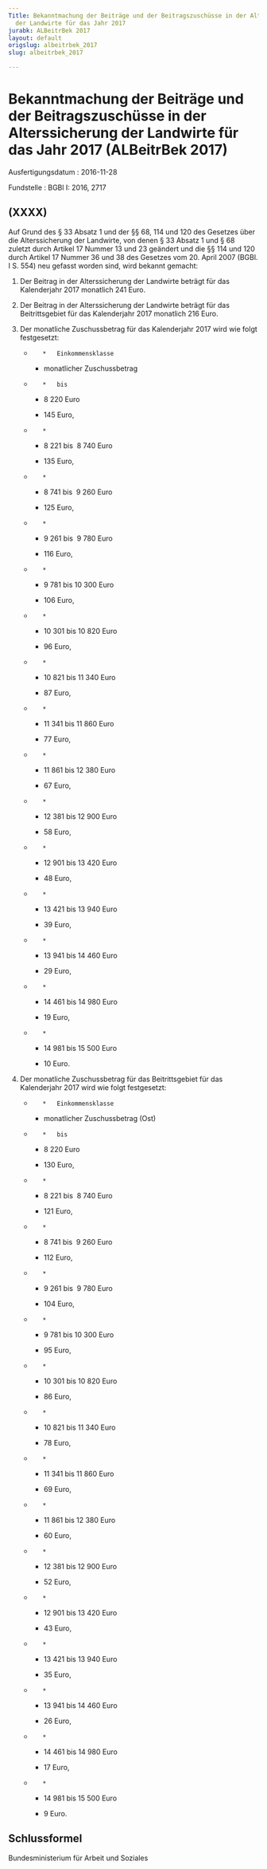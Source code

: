 ```yaml
---
Title: Bekanntmachung der Beiträge und der Beitragszuschüsse in der Alterssicherung
  der Landwirte für das Jahr 2017
jurabk: ALBeitrBek 2017
layout: default
origslug: albeitrbek_2017
slug: albeitrbek_2017

---
```


# Bekanntmachung der Beiträge und der Beitragszuschüsse in der Alterssicherung der Landwirte für das Jahr 2017 (ALBeitrBek 2017)

Ausfertigungsdatum
:   2016-11-28

Fundstelle
:   BGBl I: 2016, 2717


## (XXXX)

Auf Grund des § 33 Absatz 1 und der §§ 68, 114 und 120 des Gesetzes über die Alterssicherung der Landwirte, von denen § 33 Absatz 1 und § 68 zuletzt durch Artikel 17 Nummer 13 und 23 geändert und die §§ 114 und 120 durch Artikel 17 Nummer 36 und 38 des Gesetzes vom 20. April 2007 (BGBl. I S. 554) neu gefasst worden sind, wird bekannt gemacht:


1.  Der Beitrag in der Alterssicherung der Landwirte beträgt für das Kalenderjahr 2017 monatlich 241 Euro.


2.  Der Beitrag in der Alterssicherung der Landwirte beträgt für das Beitrittsgebiet für das Kalenderjahr 2017 monatlich 216 Euro.


3.  Der monatliche Zuschussbetrag für das Kalenderjahr 2017 wird wie folgt festgesetzt:

    *        *   Einkommensklasse

        *   monatlicher
            Zuschussbetrag


    *        *   bis

        *   8 220 Euro

        *   145 Euro,


    *        *
        *   8 221 bis  8 740 Euro

        *   135 Euro,


    *        *
        *   8 741 bis  9 260 Euro

        *   125 Euro,


    *        *
        *   9 261 bis  9 780 Euro

        *   116 Euro,


    *        *
        *   9 781 bis 10 300 Euro

        *   106 Euro,


    *        *
        *   10 301 bis 10 820 Euro

        *   96 Euro,


    *        *
        *   10 821 bis 11 340 Euro

        *   87 Euro,


    *        *
        *   11 341 bis 11 860 Euro

        *   77 Euro,


    *        *
        *   11 861 bis 12 380 Euro

        *   67 Euro,


    *        *
        *   12 381 bis 12 900 Euro

        *   58 Euro,


    *        *
        *   12 901 bis 13 420 Euro

        *   48 Euro,


    *        *
        *   13 421 bis 13 940 Euro

        *   39 Euro,


    *        *
        *   13 941 bis 14 460 Euro

        *   29 Euro,


    *        *
        *   14 461 bis 14 980 Euro

        *   19 Euro,


    *        *
        *   14 981 bis 15 500 Euro

        *   10 Euro.





4.  Der monatliche Zuschussbetrag für das Beitrittsgebiet für das Kalenderjahr 2017 wird wie folgt festgesetzt:

    *        *   Einkommensklasse

        *   monatlicher
            Zuschussbetrag
            (Ost)


    *        *   bis

        *   8 220 Euro

        *   130 Euro,


    *        *
        *   8 221 bis  8 740 Euro

        *   121 Euro,


    *        *
        *   8 741 bis  9 260 Euro

        *   112 Euro,


    *        *
        *   9 261 bis  9 780 Euro

        *   104 Euro,


    *        *
        *   9 781 bis 10 300 Euro

        *   95 Euro,


    *        *
        *   10 301 bis 10 820 Euro

        *   86 Euro,


    *        *
        *   10 821 bis 11 340 Euro

        *   78 Euro,


    *        *
        *   11 341 bis 11 860 Euro

        *   69 Euro,


    *        *
        *   11 861 bis 12 380 Euro

        *   60 Euro,


    *        *
        *   12 381 bis 12 900 Euro

        *   52 Euro,


    *        *
        *   12 901 bis 13 420 Euro

        *   43 Euro,


    *        *
        *   13 421 bis 13 940 Euro

        *   35 Euro,


    *        *
        *   13 941 bis 14 460 Euro

        *   26 Euro,


    *        *
        *   14 461 bis 14 980 Euro

        *   17 Euro,


    *        *
        *   14 981 bis 15 500 Euro

        *   9 Euro.








## Schlussformel

Bundesministerium für Arbeit und Soziales

